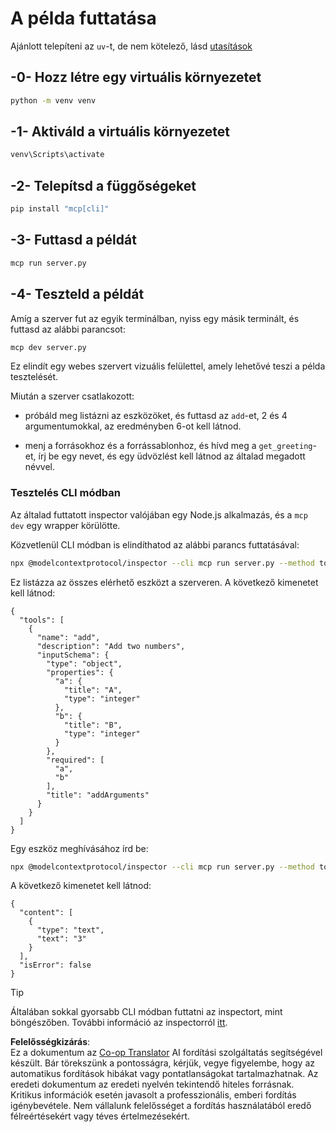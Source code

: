 <!--
CO_OP_TRANSLATOR_METADATA:
{
  "original_hash": "d26f746e21775c30b4d7ed97962b24df",
  "translation_date": "2025-08-18T14:39:36+00:00",
  "source_file": "03-GettingStarted/01-first-server/solution/python/README.md",
  "language_code": "hu"
}
-->
# A példa futtatása

Ajánlott telepíteni az `uv`-t, de nem kötelező, lásd [utasítások](https://docs.astral.sh/uv/#highlights)

## -0- Hozz létre egy virtuális környezetet

```bash
python -m venv venv
```

## -1- Aktiváld a virtuális környezetet

```bash
venv\Scripts\activate
```

## -2- Telepítsd a függőségeket

```bash
pip install "mcp[cli]"
```

## -3- Futtasd a példát

```bash
mcp run server.py
```

## -4- Teszteld a példát

Amíg a szerver fut az egyik terminálban, nyiss egy másik terminált, és futtasd az alábbi parancsot:

```bash
mcp dev server.py
```

Ez elindít egy webes szervert vizuális felülettel, amely lehetővé teszi a példa tesztelését.

Miután a szerver csatlakozott:

- próbáld meg listázni az eszközöket, és futtasd az `add`-et, 2 és 4 argumentumokkal, az eredményben 6-ot kell látnod.

- menj a forrásokhoz és a forrássablonhoz, és hívd meg a `get_greeting`-et, írj be egy nevet, és egy üdvözlést kell látnod az általad megadott névvel.

### Tesztelés CLI módban

Az általad futtatott inspector valójában egy Node.js alkalmazás, és a `mcp dev` egy wrapper körülötte.

Közvetlenül CLI módban is elindíthatod az alábbi parancs futtatásával:

```bash
npx @modelcontextprotocol/inspector --cli mcp run server.py --method tools/list
```

Ez listázza az összes elérhető eszközt a szerveren. A következő kimenetet kell látnod:

```text
{
  "tools": [
    {
      "name": "add",
      "description": "Add two numbers",
      "inputSchema": {
        "type": "object",
        "properties": {
          "a": {
            "title": "A",
            "type": "integer"
          },
          "b": {
            "title": "B",
            "type": "integer"
          }
        },
        "required": [
          "a",
          "b"
        ],
        "title": "addArguments"
      }
    }
  ]
}
```

Egy eszköz meghívásához írd be:

```bash
npx @modelcontextprotocol/inspector --cli mcp run server.py --method tools/call --tool-name add --tool-arg a=1 --tool-arg b=2
```

A következő kimenetet kell látnod:

```text
{
  "content": [
    {
      "type": "text",
      "text": "3"
    }
  ],
  "isError": false
}
```

> [!TIP]
> Általában sokkal gyorsabb CLI módban futtatni az inspectort, mint böngészőben.
> További információ az inspectorról [itt](https://github.com/modelcontextprotocol/inspector).

**Felelősségkizárás**:  
Ez a dokumentum az [Co-op Translator](https://github.com/Azure/co-op-translator) AI fordítási szolgáltatás segítségével készült. Bár törekszünk a pontosságra, kérjük, vegye figyelembe, hogy az automatikus fordítások hibákat vagy pontatlanságokat tartalmazhatnak. Az eredeti dokumentum az eredeti nyelvén tekintendő hiteles forrásnak. Kritikus információk esetén javasolt a professzionális, emberi fordítás igénybevétele. Nem vállalunk felelősséget a fordítás használatából eredő félreértésekért vagy téves értelmezésekért.
